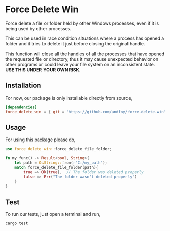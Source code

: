 # Force Delete Win

Force delete a file or folder held by other Windows processes, even if it is being used by other processes.

This can be used in race condition situations where a process has opened a folder and it tries to delete it just before closing the original handle.

This function will close all the handles of all the processes that have opened the requested file or directory, thus it may cause unexpected behavior on other programs or could leave your file system on an inconsistent state. **USE THIS UNDER YOUR OWN RISK**.

## Installation

For now, our package is only installable directly from source,

```toml
[dependencies]
force_delete_win = { git = "https://github.com/andfoy/force-delete-win" }
```

## Usage

For using this package please do,

```rust
use force_delete_win::force_delete_file_folder;

fn my_func() -> Result<bool, String>{
    let path = OsString::from(r"C:/my_path");
    match force_delete_file_folder(path){
        true => Ok(true),  // The folder was deleted properly
        false => Err("The folder wasn't deleted properly")
    }
}
```

## Test

To run our tests, just open a terminal and run,

```
cargo test
```
